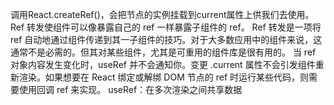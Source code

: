 调用React.createRef()，会把节点的实例挂载到current属性上供我们去使用。
Ref 转发使组件可以像暴露自己的 ref 一样暴露子组件的 ref。
Ref 转发是一项将 ref 自动地通过组件传递到其一子组件的技巧。对于大多数应用中的组件来说，这通常不是必需的。但其对某些组件，尤其是可重用的组件库是很有用的。
当 ref 对象内容发生变化时，useRef 并不会通知你。变更 .current 属性不会引发组件重新渲染。如果想要在 React 绑定或解绑 DOM 节点的 ref 时运行某些代码，则需要使用回调 ref 来实现。
useRef：在多次渲染之间共享数据
